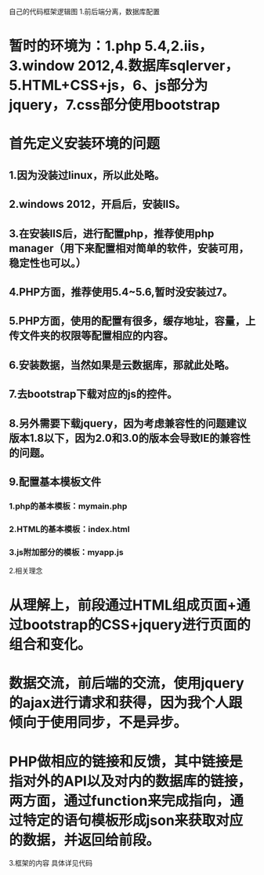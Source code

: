 自己的代码框架逻辑图
1.前后端分离，数据库配置
# 暂时的环境为：1.php 5.4,2.iis，3.window 2012,4.数据库sqlerver，5.HTML+CSS+js，6、js部分为jquery，7.css部分使用bootstrap
# 首先定义安装环境的问题
## 1.因为没装过linux，所以此处略。
## 2.windows 2012，开启后，安装IIS。
## 3.在安装IIS后，进行配置php，推荐使用php manager（用下来配置相对简单的软件，安装可用，稳定性也可以。）
## 4.PHP方面，推荐使用5.4~5.6,暂时没安装过7。
## 5.PHP方面，使用的配置有很多，缓存地址，容量，上传文件夹的权限等配置相应的内容。
## 6.安装数据，当然如果是云数据库，那就此处略。
## 7.去bootstrap下载对应的js的控件。
## 8.另外需要下载jquery，因为考虑兼容性的问题建议版本1.8以下，因为2.0和3.0的版本会导致IE的兼容性的问题。
## 9.配置基本模板文件
### 1.php的基本模板：mymain.php
### 2.HTML的基本模板：index.html
### 3.js附加部分的模板：myapp.js
2.相关理念
# 从理解上，前段通过HTML组成页面+通过bootstrap的CSS+jquery进行页面的组合和变化。
# 数据交流，前后端的交流，使用jquery的ajax进行请求和获得，因为我个人跟倾向于使用同步，不是异步。
# PHP做相应的链接和反馈，其中链接是指对外的API以及对内的数据库的链接，两方面，通过function来完成指向，通过特定的语句模板形成json来获取对应的数据，并返回给前段。
3.框架的内容
具体详见代码